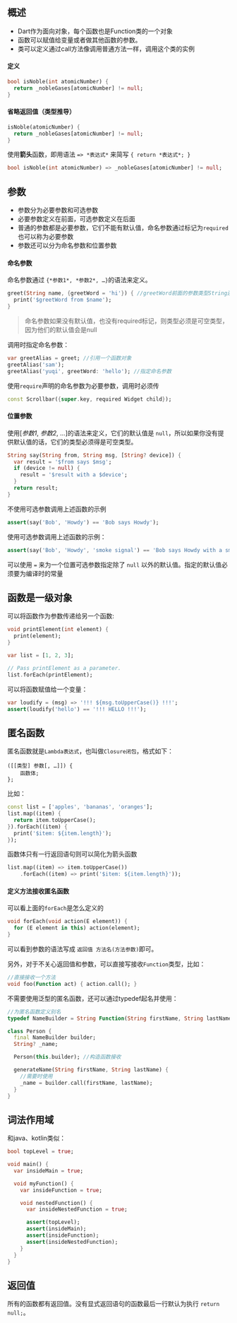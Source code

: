 ## 概述

- Dart作为面向对象，每个函数也是Function类的一个对象
- 函数可以赋值给变量或者做其他函数的参数。
- 类可以定义通过call方法像调用普通方法一样，调用这个类的实例

#### 定义

```dart
bool isNoble(int atomicNumber) {
  return _nobleGases[atomicNumber] != null;
}
```

#### 省略返回值（类型推导）

```dart
isNoble(atomicNumber) {
  return _nobleGases[atomicNumber] != null;
}
```

使用**箭头**函数，即用语法 `=> *表达式*` 来简写 `{ return *表达式*; }` 

```dart
bool isNoble(int atomicNumber) => _nobleGases[atomicNumber] != null;
```

## 参数

- 参数分为必要参数和可选参数
- 必要参数定义在前面，可选参数定义在后面
- 普通的参数都是必要参数，它们不能有默认值，命名参数通过标记为`required`也可以称为必要参数
- 参数还可以分为命名参数和位置参数

#### 命名参数

命名参数通过 `{*参数1*, *参数2*, …}`的语法来定义。

```dart
greet(String name, {greetWord = 'hi'}) { //greetWord前面的参数类型String还可以省略，用类型推断推断出来
  print('$greetWord from $name');
}
```

> 命名参数如果没有默认值，也没有required标记，则类型必须是可空类型，因为他们的默认值会是null

调用时指定命名参数：

```dart
var greetAlias = greet; //引用一个函数对象
greetAlias('sam');
greetAlias('yuqi', greetWord: 'hello'); //指定命名参数
```

使用`require`声明的命名参数为必要参数，调用时必须传

```dart
const Scrollbar({super.key, required Widget child});
```

#### 位置参数

使用[*参数1*, *参数2*, …]的语法来定义，它们的默认值是 `null`，所以如果你没有提供默认值的话，它们的类型必须得是可空类型。

```dart
String say(String from, String msg, [String? device]) {
  var result = '$from says $msg';
  if (device != null) {
    result = '$result with a $device';
  }
  return result;
}
```

不使用可选参数调用上述函数的示例

```dart
assert(say('Bob', 'Howdy') == 'Bob says Howdy');
```

使用可选参数调用上述函数的示例：

```dart
assert(say('Bob', 'Howdy', 'smoke signal') == 'Bob says Howdy with a smoke signal');
```

可以使用 `=` 来为一个位置可选参数指定除了 `null` 以外的默认值。指定的默认值必须要为编译时的常量

## 函数是一级对象

可以将函数作为参数传递给另一个函数:

```dart
void printElement(int element) {
  print(element);
}

var list = [1, 2, 3];

// Pass printElement as a parameter.
list.forEach(printElement);
```

可以将函数赋值给一个变量：

```dart
var loudify = (msg) => '!!! ${msg.toUpperCase()} !!!';
assert(loudify('hello') == '!!! HELLO !!!');
```

## 匿名函数

匿名函数就是`Lambda表达式`，也叫做`Closure闭包`，格式如下：

```
([[类型] 参数[, …]]) {
	函数体;
};
```

比如：

```dart
const list = ['apples', 'bananas', 'oranges'];
list.map((item) {
  return item.toUpperCase();
}).forEach((item) {
  print('$item: ${item.length}');
});
```

函数体只有一行返回语句则可以简化为箭头函数

```dart
list.map((item) => item.toUpperCase())
    .forEach((item) => print('$item: ${item.length}'));
```

#### 定义方法接收匿名函数

可以看上面的`forEach`是怎么定义的

```dart
void forEach(void action(E element)) {
  for (E element in this) action(element);
}
```

可以看到参数的语法写成 `返回值 方法名(方法参数)`即可。

另外，对于不关心返回值和参数，可以直接写接收`Function`类型，比如：

```dart
//直接接收一个方法
void foo(Function act) { action.call(); }
```

不需要使用泛型的匿名函数，还可以通过typedef起名并使用：

```dart
//为匿名函数定义别名
typedef NameBuilder = String Function(String firstName, String lastName);

class Person {
  final NameBuilder builder;
  String? _name;

  Person(this.builder); //构造函数接收

  generateName(String firstName, String lastName) {
    //需要时使用
    _name = builder.call(firstName, lastName);
  }
}
```

## 词法作用域

和java、kotlin类似：

```dart
bool topLevel = true;

void main() {
  var insideMain = true;

  void myFunction() {
    var insideFunction = true;

    void nestedFunction() {
      var insideNestedFunction = true;

      assert(topLevel);
      assert(insideMain);
      assert(insideFunction);
      assert(insideNestedFunction);
    }
  }
}
```

## 返回值

所有的函数都有返回值。没有显式返回语句的函数最后一行默认为执行 `return null;`。